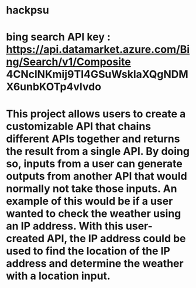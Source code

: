 # hackpsu
# bing search API key : https://api.datamarket.azure.com/Bing/Search/v1/Composite    4CNclNKmij9TI4GSuWsklaXQgNDMX6unbKOTp4vIvdo

# This project allows users to create a customizable API that chains different APIs together and returns the result from a single API. By doing so, inputs from a user can generate outputs from another API that would normally not take those inputs. An example of this would be if a user wanted to check the weather using an IP address. With this user-created API, the IP address could be used to find the location of the IP address and determine the weather with a location input.

# 
